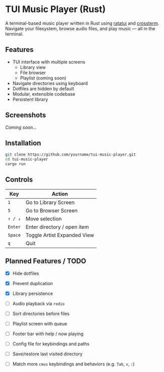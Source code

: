 # TUI Music Player (Rust)

A terminal-based music player written in Rust using
[ratatui](https://github.com/ratatui-org/ratatui) and
[crossterm](https://github.com/crossterm-rs/crossterm). Navigate your
filesystem, browse audio files, and play music — all in the terminal.

## Features

- TUI interface with multiple screens
  - Library view
  - File browser
  - Playlist (coming soon)
- Navigate directories using keyboard
- Dotfiles are hidden by default
- Modular, extensible codebase
- Persistent library

## Screenshots

_Coming soon..._

## Installation

```bash
git clone https://github.com/yourname/tui-music-player.git
cd tui-music-player
cargo run
```

## Controls

| Key              | Action                      |
|------------------|-----------------------------|
| `1`              | Go to Library Screen        |
| `5`              | Go to Browser Screen        |
| `↑ / ↓`          | Move selection              |
| `Enter`          | Enter directory / open item |
| `Space`          | Toggle Artist Expanded View |
| `q`              | Quit                        |

## Planned Features / TODO

- [x] Hide dotfiles
- [x] Prevent duplication
- [x] Library persistence
- [ ] Audio playback via `rodio`
- [ ] Sort directories before files
- [ ] Playlist screen with queue
- [ ] Footer bar with help / now playing
- [ ] Config file for keybindings and paths
- [ ] Save/restore last visited directory
- [ ] Match more `cmus` keybindings and behaviors (e.g. `Tab`, `v`, `:`)

